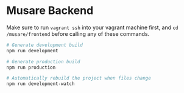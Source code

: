 # Musare Backend

Make sure to run `vagrant ssh` into your vagrant machine first, and `cd /musare/frontend` before calling any of these commands.

``` bash
# Generate development build
npm run development

# Generate production build
npm run production

# Automatically rebuild the project when files change
npm run development-watch
```

